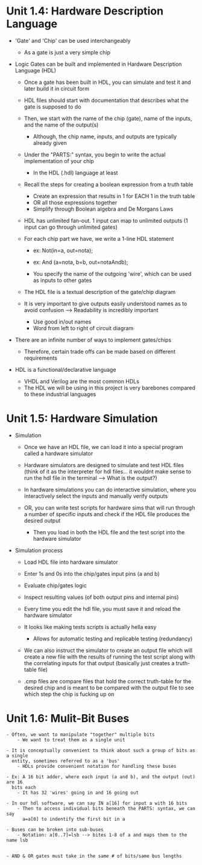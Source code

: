 # Unit 1.4: Hardware Description Language

* 'Gate' and 'Chip' can be used interchangeably
    - As a gate is just a very simple chip

* Logic Gates can be built and implemented in Hardware Description Language (HDL)
    - Once a gate has been built in HDL, you can simulate and test it and later
      build it in circuit form 

    - HDL files should start with documentation that describes what the gate is
      supposed to do
    - Then, we start with the name of the chip (gate), name of the inputs, and the
      name of the output(s)
        - Although, the chip name, inputs, and outputs are typically already given 

    - Under the "PARTS:" syntax, you begin to write the actual implementation of
      your chip
        - In the HDL (.hdl) language at least


    - Recall the steps for creating a boolean expression from a truth table
        - Create an expression that results in 1 for EACH 1 in the truth table
        - OR all those expressions together 
        - Simplify through Boolean algebra and De Morgans Laws


    - HDL has unlimited fan-out. 1 input can map to unlimited outputs (1 input can
      go through unlimited gates) 

    - For each chip part we have, we write a 1-line HDL statement
        - ex: Not(in=a, out=nota);
        - ex: And (a=nota, b=b, out=notaAndb);

        - You specify the name of the outgoing 'wire', which can be used as inputs
          to other gates

    - The HDL file is a textual description of the gate/chip diagram

    - It is very important to give outputs easily understood names as to avoid
      confusion  --> Readability is incredibly important
        - Use good in/out names
        - Word from left to right of circuit diagram 




* There are an infinite number of ways to implement gates/chips
    - Therefore, certain trade offs can be made based on different requirements
     


* HDL is a functional/declarative language
    - VHDL and Verilog are the most common HDLs
    - The HDL we will be using in this project is very barebones compared to these
      industrial languages




# Unit 1.5: Hardware Simulation

* Simulation
    - Once we have an HDL file, we can load it into a special program called a
      hardware simulator 
    - Hardware simulators are designed to simulate and test HDL files (think of it
      as the interpreter for hdl files... it wouldnt make sense to run the hdl file
      in the terminal --> What is the output?)

    - In hardware simulations you can do interactive simulation, where you
      interactively select the inputs and manually verify outputs
    - OR, you can write test scripts for hardware sims that will run through a
      number of specific inputs and check if the HDL file produces the desired
      output
        - Then you load in both the HDL file and the test script into the hardware
          simulator



* Simulation process
    - Load HDL file into hardware simulator
    - Enter 1s and 0s into the chip/gates input pins (a and b)
    - Evaluate chip/gates logic
    - Inspect resulting values (of both output pins and internal pins)


    - Every time you edit the hdl file, you must save it and reload the hardware
      simulator


    - It looks like making tests scripts is actually hella easy
        - Allows for automatic testing and replicable testing (redundancy)


    - We can also instruct the simulator to create an output file which will create
      a new file with the results of running the test script along with the
      correlating inputs for that output (basically just creates a truth-table file)



    - .cmp files are compare files that hold the correct truth-table for the desired
      chip and is meant to be compared with the output file to see which step the
      chip is fucking up on



# Unit 1.6: Mulit-Bit Buses
    - Often, we want to manipulate "together" multiple bits 
        - We want to treat them as a single unit
    
    - It is conceptually convenient to think about such a group of bits as a single
      entity, sometimes referred to as a 'bus'
        - HDLs provide convenient notation for handling these buses

    - Ex: A 16 bit adder, where each input (a and b), and the output (out) are 16
      bits each
        - It has 32 'wires' going in and 16 going out

    - In our hdl software, we can say IN a[16] for input a with 16 bits
        - Then to access individual bits beneath the PARTS: syntax, we can say
          a=a[0] to indentify the first bit in a

    - Buses can be broken into sub-buses
        - Notation: a[0..7]=lsb --> bites 1-8 of a and maps them to the name lsb


    - AND & OR gates must take in the same # of bits/same bus lengths










